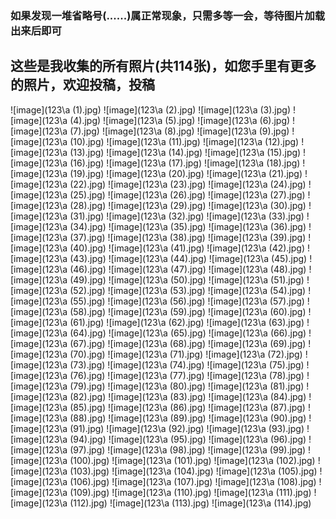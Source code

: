### 如果发现一堆省略号(......)属正常现象，只需多等一会，等待图片加载出来后即可
## 这些是我收集的所有照片(共114张)，如您手里有更多的照片，欢迎投稿，投稿
![image](123\a (1).jpg)
![image](123\a (2).jpg)
![image](123\a (3).jpg)
![image](123\a (4).jpg)
![image](123\a (5).jpg)
![image](123\a (6).jpg)
![image](123\a (7).jpg)
![image](123\a (8).jpg)
![image](123\a (9).jpg)
![image](123\a (10).jpg)
![image](123\a (11).jpg)
![image](123\a (12).jpg)
![image](123\a (13).jpg)
![image](123\a (14).jpg)
![image](123\a (15).jpg)
![image](123\a (16).jpg)
![image](123\a (17).jpg)
![image](123\a (18).jpg)
![image](123\a (19).jpg)
![image](123\a (20).jpg)
![image](123\a (21).jpg)
![image](123\a (22).jpg)
![image](123\a (23).jpg)
![image](123\a (24).jpg)
![image](123\a (25).jpg)
![image](123\a (26).jpg)
![image](123\a (27).jpg)
![image](123\a (28).jpg)
![image](123\a (29).jpg)
![image](123\a (30).jpg)
![image](123\a (31).jpg)
![image](123\a (32).jpg)
![image](123\a (33).jpg)
![image](123\a (34).jpg)
![image](123\a (35).jpg)
![image](123\a (36).jpg)
![image](123\a (37).jpg)
![image](123\a (38).jpg)
![image](123\a (39).jpg)
![image](123\a (40).jpg)
![image](123\a (41).jpg)
![image](123\a (42).jpg)
![image](123\a (43).jpg)
![image](123\a (44).jpg)
![image](123\a (45).jpg)
![image](123\a (46).jpg)
![image](123\a (47).jpg)
![image](123\a (48).jpg)
![image](123\a (49).jpg)
![image](123\a (50).jpg)
![image](123\a (51).jpg)
![image](123\a (52).jpg)
![image](123\a (53).jpg)
![image](123\a (54).jpg)
![image](123\a (55).jpg)
![image](123\a (56).jpg)
![image](123\a (57).jpg)
![image](123\a (58).jpg)
![image](123\a (59).jpg)
![image](123\a (60).jpg)
![image](123\a (61).jpg)
![image](123\a (62).jpg)
![image](123\a (63).jpg)
![image](123\a (64).jpg)
![image](123\a (65).jpg)
![image](123\a (66).jpg)
![image](123\a (67).jpg)
![image](123\a (68).jpg)
![image](123\a (69).jpg)
![image](123\a (70).jpg)
![image](123\a (71).jpg)
![image](123\a (72).jpg)
![image](123\a (73).jpg)
![image](123\a (74).jpg)
![image](123\a (75).jpg)
![image](123\a (76).jpg)
![image](123\a (77).jpg)
![image](123\a (78).jpg)
![image](123\a (79).jpg)
![image](123\a (80).jpg)
![image](123\a (81).jpg)
![image](123\a (82).jpg)
![image](123\a (83).jpg)
![image](123\a (84).jpg)
![image](123\a (85).jpg)
![image](123\a (86).jpg)
![image](123\a (87).jpg)
![image](123\a (88).jpg)
![image](123\a (89).jpg)
![image](123\a (90).jpg)
![image](123\a (91).jpg)
![image](123\a (92).jpg)
![image](123\a (93).jpg)
![image](123\a (94).jpg)
![image](123\a (95).jpg)
![image](123\a (96).jpg)
![image](123\a (97).jpg)
![image](123\a (98).jpg)
![image](123\a (99).jpg)
![image](123\a (100).jpg)
![image](123\a (101).jpg)
![image](123\a (102).jpg)
![image](123\a (103).jpg)
![image](123\a (104).jpg)
![image](123\a (105).jpg)
![image](123\a (106).jpg)
![image](123\a (107).jpg)
![image](123\a (108).jpg)
![image](123\a (109).jpg)
![image](123\a (110).jpg)
![image](123\a (111).jpg)
![image](123\a (112).jpg)
![image](123\a (113).jpg)
![image](123\a (114).jpg)